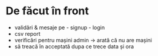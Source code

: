 # De făcut în front
- validări & mesaje pe - signup 
                       - login
- csv report
- verificări pentru mașini admin -> arată că nu are mașini
- să treacă în acceptată dupa ce trece data și ora